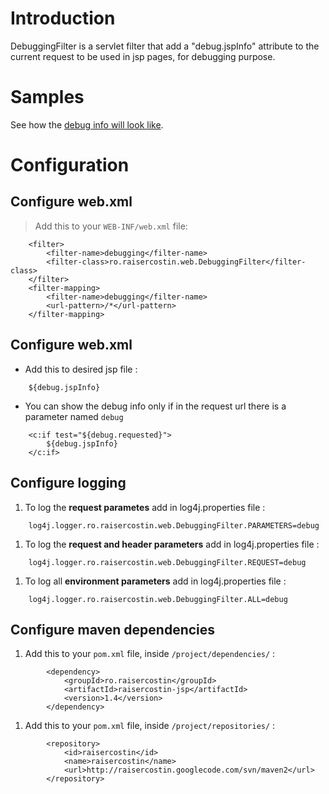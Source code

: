 # Introduction #
DebuggingFilter is a servlet filter that add a "debug.jspInfo" attribute to the current request to be used in jsp pages, for debugging purpose.
# Samples #
See how the [debug info will look like](http://raisercostin.googlecode.com/files/jspinfo.jsp.html).
# Configuration #
## Configure web.xml ##
> Add this to your `WEB-INF/web.xml` file:
```
    <filter>
        <filter-name>debugging</filter-name>
        <filter-class>ro.raisercostin.web.DebuggingFilter</filter-class>
    </filter>
    <filter-mapping>
        <filter-name>debugging</filter-name>
        <url-pattern>/*</url-pattern>
    </filter-mapping>
```
## Configure web.xml ##
  * Add this to desired jsp file :
```
    ${debug.jspInfo}
```
  * You can show the debug info only if in the request url there is a parameter named `debug`
```
    <c:if test="${debug.requested}">
        ${debug.jspInfo}
    </c:if>
```
## Configure logging ##
  1. To log the **request parametes** add in log4j.properties file :
```
    log4j.logger.ro.raisercostin.web.DebuggingFilter.PARAMETERS=debug
```
  1. To log the **request and header parameters** add in log4j.properties file :
```
    log4j.logger.ro.raisercostin.web.DebuggingFilter.REQUEST=debug
```
  1. To log all **environment parameters** add in log4j.properties file :
```
    log4j.logger.ro.raisercostin.web.DebuggingFilter.ALL=debug
```
## Configure maven dependencies ##
  1. Add this to your `pom.xml` file, inside `/project/dependencies/` :
```
        <dependency>
            <groupId>ro.raisercostin</groupId>
            <artifactId>raisercostin-jsp</artifactId>
            <version>1.4</version>
        </dependency>
```
  1. Add this to your `pom.xml` file, inside `/project/repositories/` :
```
        <repository>
            <id>raisercostin</id>
            <name>raisercostin</name>
            <url>http://raisercostin.googlecode.com/svn/maven2</url>
        </repository>
```